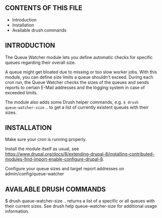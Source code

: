 CONTENTS OF THIS FILE
---------------------
   
 * Introduction
 * Installation
 * Available drush commands

INTRODUCTION
------------

The Queue Watcher module lets you define automatic checks
for specific queues regarding their overall size.

A queue might get bloated due to missing or too slow worker jobs.
With this module, you can define size limits a queue shouldn't exceed.
During each cron run, the Queue Watcher checks the sizes of the queues
and sends reports to certain E-Mail addresses
and the logging system in case of exceeded limits.

The module also adds some Drush helper commands, e.g.
<code>$ drush queue-watcher-size</code>
.. to get a list of currently existent queues with their sizes.

INSTALLATION
------------

Make sure your cron is running properly.

Install the module itself as usual, see
https://www.drupal.org/docs/8/extending-drupal-8/installing-contributed-modules-find-import-enable-configure-drupal-8.

Configure your queue sizes and target report addresses on
admin/config/queue-watcher

AVAILABLE DRUSH COMMANDS
------------------------

$ drush queue-watcher-size
.. returns a list of a specific or all queues with their current sizes.
See drush help queue-watcher-size for additional usage information.
